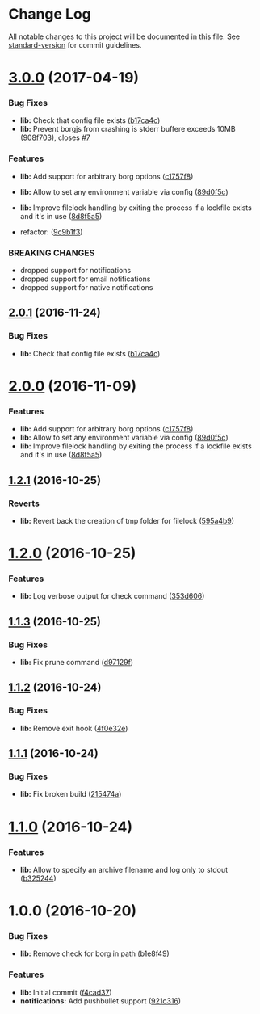 # Change Log

All notable changes to this project will be documented in this file. See [standard-version](https://github.com/conventional-changelog/standard-version) for commit guidelines.

<a name="3.0.0"></a>
# [3.0.0](https://github.com/vesparny/borgjs/compare/1.2.1...3.0.0) (2017-04-19)


### Bug Fixes

* **lib:** Check that config file exists ([b17ca4c](https://github.com/vesparny/borgjs/commit/b17ca4c))
* **lib:** Prevent borgjs from crashing is stderr buffere exceeds 10MB ([908f703](https://github.com/vesparny/borgjs/commit/908f703)), closes [#7](https://github.com/vesparny/borgjs/issues/7)


### Features

* **lib:** Add support for arbitrary borg options ([c1757f8](https://github.com/vesparny/borgjs/commit/c1757f8))
* **lib:** Allow to set any environment variable via config ([89d0f5c](https://github.com/vesparny/borgjs/commit/89d0f5c))
* **lib:** Improve filelock handling by exiting the process if a lockfile exists and it's in use ([8d8f5a5](https://github.com/vesparny/borgjs/commit/8d8f5a5))


* refactor: ([9c9b1f3](https://github.com/vesparny/borgjs/commit/9c9b1f3))


### BREAKING CHANGES

* dropped support for notifications
* dropped support for email notifications
* dropped support for native notifications



<a name="2.0.1"></a>
## [2.0.1](https://github.com/vesparny/borgjs/compare/2.0.0...v2.0.1) (2016-11-24)


### Bug Fixes

* **lib:** Check that config file exists ([b17ca4c](https://github.com/vesparny/borgjs/commit/b17ca4c))



<a name="2.0.0"></a>
# [2.0.0](https://github.com/vesparny/borgjs/compare/1.2.1...v2.0.0) (2016-11-09)


### Features

* **lib:** Add support for arbitrary borg options ([c1757f8](https://github.com/vesparny/borgjs/commit/c1757f8))
* **lib:** Allow to set any environment variable via config ([89d0f5c](https://github.com/vesparny/borgjs/commit/89d0f5c))
* **lib:** Improve filelock handling by exiting the process if a lockfile exists and it's in use ([8d8f5a5](https://github.com/vesparny/borgjs/commit/8d8f5a5))



<a name="1.2.1"></a>
## [1.2.1](https://github.com/vesparny/borgjs/compare/1.2.0...v1.2.1) (2016-10-25)


### Reverts

* **lib:** Revert back the creation of tmp folder for filelock ([595a4b9](https://github.com/vesparny/borgjs/commit/595a4b9))



<a name="1.2.0"></a>
# [1.2.0](https://github.com/vesparny/borgjs/compare/1.1.3...v1.2.0) (2016-10-25)


### Features

* **lib:** Log verbose output for check command ([353d606](https://github.com/vesparny/borgjs/commit/353d606))



<a name="1.1.3"></a>
## [1.1.3](https://github.com/vesparny/borgjs/compare/1.1.2...v1.1.3) (2016-10-25)


### Bug Fixes

* **lib:** Fix prune command ([d97129f](https://github.com/vesparny/borgjs/commit/d97129f))



<a name="1.1.2"></a>
## [1.1.2](https://github.com/vesparny/borgjs/compare/1.1.1...v1.1.2) (2016-10-24)


### Bug Fixes

* **lib:** Remove exit hook ([4f0e32e](https://github.com/vesparny/borgjs/commit/4f0e32e))



<a name="1.1.1"></a>
## [1.1.1](https://github.com/vesparny/borgjs/compare/1.1.0...v1.1.1) (2016-10-24)


### Bug Fixes

* **lib:** Fix broken build ([215474a](https://github.com/vesparny/borgjs/commit/215474a))



<a name="1.1.0"></a>
# [1.1.0](https://github.com/vesparny/borgjs/compare/1.0.0...v1.1.0) (2016-10-24)


### Features

* **lib:** Allow to specify an archive filename and log only to stdout ([b325244](https://github.com/vesparny/borgjs/commit/b325244))



<a name="1.0.0"></a>
# 1.0.0 (2016-10-20)


### Bug Fixes

* **lib:** Remove check for borg in path ([b1e8f49](https://github.com/vesparny/borgjs/commit/b1e8f49))


### Features

* **lib:** Initial commit ([f4cad37](https://github.com/vesparny/borgjs/commit/f4cad37))
* **notifications:** Add pushbullet support ([921c316](https://github.com/vesparny/borgjs/commit/921c316))
